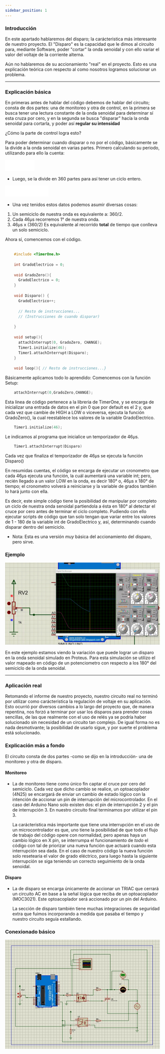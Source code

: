 ```yaml
---
sidebar_position: 1
---
```



### Introducción

En este apartado hablaremos del disparo; la carácteristica más interesante de nuestro proyecto. El "Disparo" es la capacidad que le dimos al circuito para, mediante Software, poder "cortar" la onda senoidal y con ello variar el valor del voltaje de la corriente alterna. 

Aún no hablaremos de su accionamiento "real" en el proyecto. Esto es una explicación teórica con respecto al como nosotros logramos solucionar un problema.

---

### Explicación básica

En primeras antes de hablar del código debemos de hablar del circuito; consta de dos partes: una de monitoreo y otra de control, en la primera se busca tener una lectura constante de la onda senoidal para determinar sí esta cruza por cero, y en la segunda se busca "disparar" hacía la onda senoidal para cortarla, y poder así **regular su intensidad**

¿Cómo la parte de control logra esto?

Para poder determinar cuando disparar o no por el código, básicamente se la divide a la onda senoidal en varias partes.
Primero calculando su periodo, utilizando para ello la cuenta:

![Calculo Uno](../../static/img/CalculoUnoUno.png)

+ Luego, se la divide en 360 partes para así tener un ciclo entero.

![Calculo Dos](../../static/img/CalculoDosDos.png)

+ Una vez tenidos estos datos podemos asumir diversas cosas:

 1. Un semiciclo de nuestra onda es equivalente a: 360/2.
 2. Cada 46μs recorremos 1° de nuestra onda.
 3. 46μs x (360/2) Es equivalente al recorrido **total** de tiempo que conlleva un solo semiciclo.

Ahora sí, comencemos con el código. 

```cpp

    #include <TimerOne.h>
    
    int GradoElectrico = 0;
    
    void GradoZero(){
      GradoElectrico = 0;
    }

    void Disparo() {
      GradoElectrico++;

      // Resto de instrucciones...
      // (Instrucciones de cuando disparar)
      
    }
    
    void setup(){
      attachInterrupt(0, GradoZero, CHANGE);
      Timer1.initialize(46);
      Timer1.attachInterrupt(Disparo);
    }

    void loop(){ // Resto de instrucciones...}
```

Básicamente aplicamos todo lo aprendido: 
Comencemos con la función Setup:

```cpp
    attachInterrupt(0,GradoZero,CHANGE);
```
      
Esta linea de código pertenece a la libreria de TimerOne, y se encarga de inicializar una entrada de datos en el pin 0 que por default es el 2 y, que cada vez que cambie de HIGH a LOW o viceversa, ejecuta la función GradoZero(), la cual reestablece los valores de la variable GradoElectrico.

```cpp
    Timer1.initialize(46);
```
      
Le indicamos al programa que inicialice un temporizador de 46μs.

```cpp
    Timer1.attachInterrupt(Disparo)
```
          
Cada vez que finaliza el temporizador de 46μs se ejecuta la función Disparo()

En resumidas cuentas, el código se encarga de ejecutar un cronometro que cada 46μs ejecuta una función, la cuál aumentará una variable int; pero, recién llegado a un valor LOW en la onda, es decir 180° o, 46μs x 180° de tiempo; el cronometro volverá a reiniciarse y la variable de grados también lo hará junto con ella.


Es decir, este simple código tiene la posibilidad de manipular por completo un ciclo de nuestra onda senoidal partiendola a ésta en 180° al detectar el cruce por cero antes de terminar el ciclo completo. Pudiendo con ello ejecutar scripts de código que tan solo tengan que variar entre los valores de 1 - 180 de la variable int de GradoElectrico y, así, determinando cuando disparar dentro del semiciclo.

- Nota: Esta es una versión *muy* básica del accionamiento del disparo, pero sirve.

### Ejemplo

![Gif Simulación](../../blog/Ref/Video-Simulacion.gif)

En este ejemplo estamos viendo la variación que puede lograr un disparo en la onda senoidal simulado en Proteus.
Para esta simulación se utilizo el valor mapeado en código de un potenciometro con respecto a los 180° del semiciclo de la onda senoidal.

---

### Aplicación real

Retomando el informe de nuestro proyecto, nuestro circuito real no terminó por utilizar como carácteristica
la regulación de voltaje en su aplicación. Esto ocurrió por diversos cambios a lo largo del proyecto que, de manera repentina, nos forzó a terminar por usar los disparos para prender cosas sencillas, de las que realmente con el uso de 
relés ya se podría haber solucionado sin necesidad de un circuito tan complejo. De igual forma no es nada desmotivante; la posibilidad de usarlo sigue, y por suerte el problema está solucionado.

### Explicación más a fondo

El circuito consta de dos partes -como se dijo en la introducción- una de monitoreo y otra de disparo.

#### Monitoreo

+ La de monitoreo tiene como único fin captar el cruce por cero del semiciclo. Cada vez que dicho cambio se realice, 
un optoacoplador (4N25) se encargará de enviar un cambio de estado lógico con la intención de accionar un pin de interrupción del microcontrolador. En el caso del Arduino Nano solo existen dos: el pin de interrupción 2 y el pin de interrupción 3. En nuestro circuito final terminamos por utilizar el pin 3.

  La carácteristica más importante que tiene una interrupción en el uso de un microcontrolador es que, uno tiene la posibilidad de que todo el flujo de trabajo del código opere con normalidad, pero apenas haya un cambio lógico en X pin, se interrumpa el funcionamiento de *todo* el código con tal de priorizar una nueva función que actuará cuando esta interrupción sea dada. En el caso de nuestro código la nueva función solo resetearia el valor de grado eléctrico, para luego hasta la siguiente interrupción se siga teniendo un correcto seguimiento de la onda senoidal. 

#### Disparo

+ La de disparo se encarga únicamente de accionar un TRIAC que cerrará un circuito AC en base a la señal lógica que reciba de un optoacoplador (MOC3021). Este optoacoplador será accionado por un pin del Arduino.

    La sección de disparo también tiene muchas integraciones de seguridad extra que fuimos incorporando a medida que pasaba el tiempo y nuestro circuito seguía estallando.


### Conexionado básico

![Circuito básico](../../blog/Ref/Prototipo-Simulacion.jpeg)

